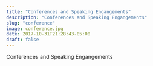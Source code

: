 ```yaml
---
title: "Conferences and Speaking Engangements"
description: "Conferences and Speaking Engangements"
slug: "conference"
image: conference.jpg
date: 2017-10-31T21:28:43-05:00
draft: false
---
```


Conferences and Speaking Engangements